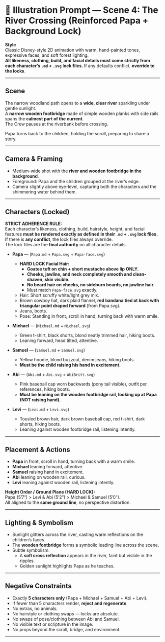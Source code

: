 # 🎨 Illustration Prompt — Scene 4: The River Crossing (Reinforced Papa + Background Lock)

**Style**  
Classic Disney-style 2D animation with warm, hand-painted tones, expressive faces, and soft forest lighting.  
**All likeness, clothing, build, and facial details must come strictly from each character’s `.md` + `.svg` lock files.** If any defaults conflict, **override to the locks**.

---

## Scene

The narrow woodland path opens to a **wide, clear river** sparkling under gentle sunlight.  
A **narrow wooden footbridge** made of simple wooden planks with side rails spans the **calmest part of the current**.  
The Crew pauses at the riverbank before crossing.  

Papa turns back to the children, holding the scroll, preparing to share a story.  

---

## Camera & Framing

* Medium-wide shot with the **river and wooden footbridge in the background**.  
* Foreground: Papa and the children grouped at the river’s edge.  
* Camera slightly above eye-level, capturing both the characters and the shimmering water behind them.  

---

## Characters (Locked)

**STRICT ADHERENCE RULE:**  
Each character’s likeness, clothing, build, hairstyle, height, and facial features **must be rendered exactly as defined in their `.md` + `.svg` lock files.**  
If there is **any conflict**, the lock files always override.  
The lock files are the **final authority** on all character details.  

* **Papa** — (`Papa.md` + `Papa.svg` + `Papa-face.svg`)  
  * **HARD LOCK Facial Hair:**  
    * **Goatee tuft on chin + short mustache above lip ONLY.**  
    * **Cheeks, jawline, and neck completely smooth and clean-shaven, skin visible.**  
    * **No beard hair on cheeks, no sideburn beards, no jawline hair.**  
    * Must match `Papa-face.svg` exactly.  
  * Hair: Short scruffy white/light grey mix.  
  * Brown cowboy hat, dark plaid flannel, **red bandana tied at back with triangular point draped forward** (from Papa.svg).  
  * Jeans, boots.  
  * Pose: Standing in front, scroll in hand, turning back with warm smile.  

* **Michael** — (`Michael.md` + `Michael.svg`)  
  * Green t-shirt, black shorts, blond neatly trimmed hair, hiking boots.  
  * Leaning forward, head tilted, attentive.  

* **Samuel** — (`Samuel.md` + `Samuel.svg`)  
  * Yellow hoodie, blond buzzcut, denim jeans, hiking boots.  
  * **Must be the child raising his hand in excitement.**  

* **Abi** — (`Abi.md` + `Abi.svg` + `AbiBritt.svg`)  
  * Pink baseball cap worn backwards (pony tail visible), outfit per references, hiking boots.  
  * **Must be leaning on the wooden footbridge rail, looking up at Papa (NOT raising hand).**  

* **Levi** — (`Levi.md` + `Levi.svg`)  
  * Tousled brown hair, dark brown baseball cap, red t-shirt, dark shorts, hiking boots.  
  * Leaning against wooden footbridge rail, listening intently.  

---

## Placement & Actions

* **Papa** in front, scroll in hand, turning back with a warm smile.  
* **Michael** leaning forward, attentive.  
* **Samuel** raising hand in excitement.  
* **Abi** leaning on wooden rail, curious.  
* **Levi** leaning against wooden rail, listening intently.  

**Height Order / Ground Plane (HARD LOCK):**  
Papa (5’7”) > Levi & Abi (5’2”) > Michael & Samuel (5’0”).  
All aligned to the **same ground line**, no perspective distortion.  

---

## Lighting & Symbolism

* Sunlight glitters across the river, casting warm reflections on the children’s faces.  
* The **wooden footbridge** forms a symbolic leading line across the scene.  
* Subtle symbolism:  
  * A **soft cross reflection** appears in the river, faint but visible in the ripples.  
  * Golden sunlight highlights Papa as he teaches.  

---

## Negative Constraints

* Exactly **5 characters only** (Papa + Michael + Samuel + Abi + Levi).  
* If fewer than 5 characters render, **reject and regenerate**.  
* No extras, no animals.  
* No hairstyle or clothing swaps — locks are absolute.  
* No swaps of pose/clothing between Abi and Samuel.  
* No visible text or scripture in the image.  
* No props beyond the scroll, bridge, and environment.  

---
